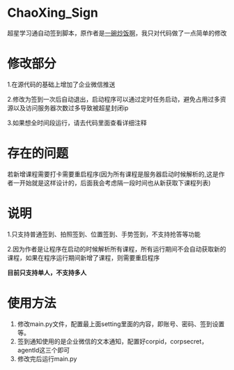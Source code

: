 # ChaoXing_Sign
超星学习通自动签到脚本，原作者是[一碗炒饭啊](https://space.bilibili.com/85497962)，我只对代码做了一点简单的修改

# 修改部分
1.在源代码的基础上增加了企业微信推送

2.修改为签到一次后自动退出，启动程序可以通过定时任务启动，避免占用过多资源以及访问服务器次数过多导致被超星封闭ip

3.如果想全时间段运行，请去代码里面查看详细注释

# 存在的问题
若新增课程需要打卡需要重启程序(因为所有课程是服务器启动时候解析的,这是作者一开始就是这样设计的，后面我会考虑隔一段时间也从新获取下课程列表)


# 说明
1.只支持普通签到、拍照签到、位置签到、手势签到，不支持抢答等功能

2.因为作者是让程序在启动的时候解析所有课程，所有运行期间不会自动获取新的课程，如果在程序运行期间新增了课程，则需要重启程序

**目前只支持单人，不支持多人**


# 使用方法
1. 修改main.py文件，配置最上面setting里面的内容，即账号、密码、签到设置等。
2. 签到通知使用的是企业微信的文本通知，配置好corpid，corpsecret，agentld这三个即可
3. 修改完后运行main.py



